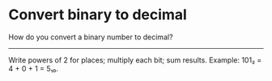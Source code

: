 # Convert binary to decimal

How do you convert a binary number to decimal?

---

Write powers of 2 for places; multiply each bit; sum results. Example: 101₂ = 4 + 0 + 1 = 5₁₀.